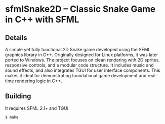 # sfmlSnake2D – Classic Snake Game in C++ with SFML

## Details

A simple yet fully functional 2D Snake game developed using the SFML graphics library in C++. Originally designed for Linux platforms, it was later ported to Windows. The project focuses on clean rendering with 2D sprites, responsive controls, and a modular code structure. It includes music and sound effects, and also integrates TGUI for user interface components. This makes it ideal for demonstrating foundational game development and real-time rendering logic in C++.

## Building

It requires SFML 2.1+ and TGUI.

```
$ make
```
